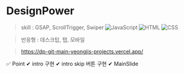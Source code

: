 # DesignPower

> skill :
GSAP, ScrollTrigger, Swiper ![JavaScript](https://img.shields.io/badge/-JavaScript-dc8d2d?style=flat-square&logo=javascript&logoColor=ffffff) ![HTML](https://img.shields.io/badge/-HTML-F05032?style=flat-square&logo=html5&logoColor=ffffff) ![CSS](https://img.shields.io/badge/-CSS-007ACC?style=flat-square&logo=css3) 

> 반응형 : 데스크탑, 탭, 모바일

 >https://dp-git-main-yeongjis-projects.vercel.app/


✅ Point
✔ intro 구현
✔ intro skip 버튼 구현
✔ MainSlide 
